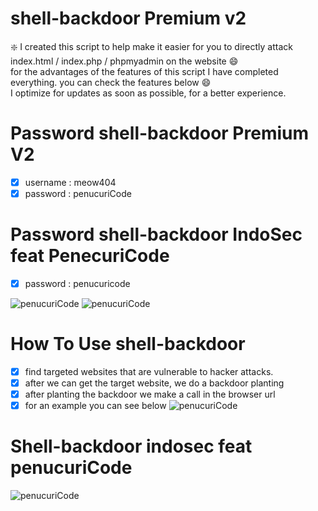 # shell-backdoor Premium v2

:sparkle: I created this script to help make it easier for you to directly attack index.html / index.php / phpmyadmin on the website :smile:<br>
for the advantages of the features of this script I have completed everything. you can check the features below :smile:<br>
I optimize for updates as soon as possible, for a better experience.

# Password shell-backdoor Premium V2
- [x] username : meow404
- [x] password : penucuriCode 

# Password shell-backdoor IndoSec feat PenecuriCode
- [x] password : penucuricode

![penucuriCode](https://github.com/penucuriCode/shell-backdoor/blob/main/ss1.PNG)
![penucuriCode](https://github.com/penucuriCode/shell-backdoor/blob/main/Spoiler02.PNG)

# How To Use shell-backdoor

- [x] find targeted websites that are vulnerable to hacker attacks.
- [x] after we can get the target website, we do a backdoor planting
- [x] after planting the backdoor we make a call in the browser url
- [x] for an example you can see below 
![penucuriCode](https://github.com/penucuriCode/shell-backdoor/blob/main/howtouse.gif)

# Shell-backdoor indosec feat penucuriCode
![penucuriCode]()
